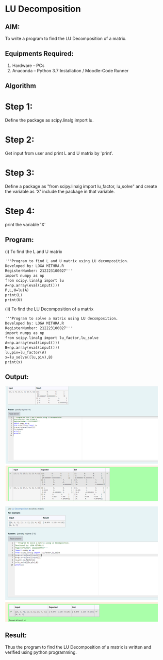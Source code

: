 # LU Decomposition 
## AIM:
To write a program to find the LU Decomposition of a matrix.
## Equipments Required:
1. Hardware – PCs
2. Anaconda – Python 3.7 Installation / Moodle-Code Runner
## Algorithm
# Step 1:
Define the package as scipy.linalg import lu.
# Step 2:
Get input from user and print L and U matrix by 'print'.
# Step 3:
Define a package as "from scipy.linalg import lu_factor, lu_solve" and create the variable as 'X' include the package in that variable.
# Step 4: 
print the variable 'X'
## Program:
(i) To find the L and U matrix
```
'''Program to find L and U matrix using LU decomposition.
Developed by: LOGA MITHRA.R
RegisterNumber: 212223100027'''
import numpy as np
from scipy.linalg import lu
A=np.array(eval(input()))
P,L,U=lu(A)
print(L)
print(U)

```
(ii) To find the LU Decomposition of a matrix
```
'''Program to solve a matrix using LU decomposition.
Developed by: LOGA MITHRA.R
RegisterNumber: 212223100027'''
import numpy as np
from scipy.linalg import lu_factor,lu_solve
A=np.array(eval(input()))
B=np.array(eval(input()))
lu,piv=lu_factor(A)
x=lu_solve((lu,piv),B)
print(x)

```
## Output:
![output](/img%201.png)

![output](/img%202.png)

## Result:
Thus the program to find the LU Decomposition of a matrix is written and verified using python programming.

